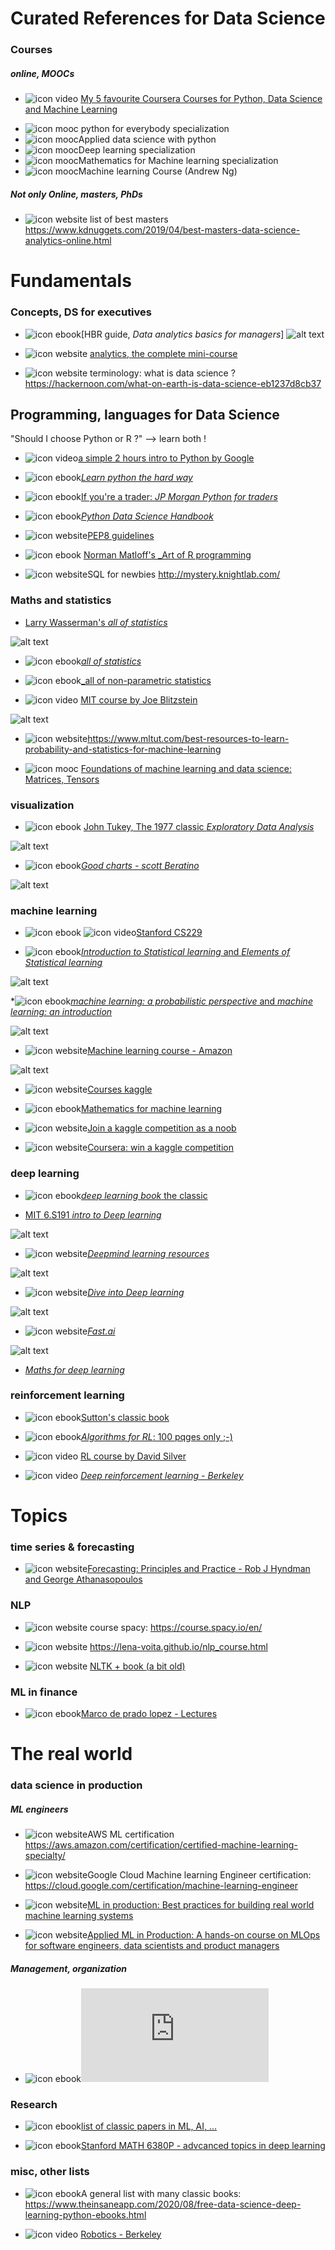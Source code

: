 # Curated References for Data Science 

### Courses

##### online, MOOCs

* ![icon video](https://github.com/GitHKDL/references/blob/main/icon_video.png?raw=true) [My 5 favourite Coursera Courses for Python, Data Science and Machine Learning](https://www.youtube.com/watch?v=-Lazy3r6FKk&feature=share)
-  ![icon mooc](https://github.com/GitHKDL/references/blob/main/icon_mooc2.jpg?raw=true) python for everybody specialization
- ![icon mooc](https://github.com/GitHKDL/references/blob/main/icon_mooc2.jpg?raw=true)Applied data science with python 
- ![icon mooc](https://github.com/GitHKDL/references/blob/main/icon_mooc2.jpg?raw=true)Deep learning specialization
- ![icon mooc](https://github.com/GitHKDL/references/blob/main/icon_mooc2.jpg?raw=true)Mathematics for Machine learning specialization
- ![icon mooc](https://github.com/GitHKDL/references/blob/main/icon_mooc2.jpg?raw=true)Machine learning Course (Andrew Ng) 

##### Not only Online, masters, PhDs 

*  ![icon website](https://github.com/GitHKDL/references/blob/main/icon_website2.png?raw=true) list of best masters https://www.kdnuggets.com/2019/04/best-masters-data-science-analytics-online.html

# Fundamentals

### Concepts, DS for executives 

* ![icon ebook](https://github.com/GitHKDL/references/blob/main/icon_ebook2.png?raw=true)[HBR guide, _Data analytics basics for managers_]
![alt text](https://github.com/GitHKDL/references/blob/main/51Os0ocq%2BqL.jpg?raw=true)

* ![icon website](https://github.com/GitHKDL/references/blob/main/icon_website2.png?raw=true) [analytics, the complete mini-course](https://decision.substack.com/p/analytics-the-complete-minicourse)

* ![icon website](https://github.com/GitHKDL/references/blob/main/icon_website2.png?raw=true) terminology: what is data science ? https://hackernoon.com/what-on-earth-is-data-science-eb1237d8cb37


## Programming, languages for Data Science

"Should I choose Python or R ?" --> learn both ! 

* ![icon video](https://github.com/GitHKDL/references/blob/main/icon_video.png?raw=true)[a simple 2 hours intro to Python by Google](https://youtu.be/tKTZoB2Vjuk)

* ![icon ebook](https://github.com/GitHKDL/references/blob/main/icon_ebook2.png?raw=true)[_Learn python the hard way_](https://drive.google.com/file/d/0B-hV1HrMP8j1OWpEWXBXbUJsNms/view)

* ![icon ebook](https://github.com/GitHKDL/references/blob/main/icon_ebook2.png?raw=true)[If you're a trader: _JP Morgan Python for traders_](https://github.com/jpmorganchase/python-training)

* ![icon ebook](https://github.com/GitHKDL/references/blob/main/icon_ebook2.png?raw=true)[_Python Data Science Handbook_](https://jakevdp.github.io/PythonDataScienceHandbook/)

* ![icon website](https://github.com/GitHKDL/references/blob/main/icon_website2.png?raw=true)[PEP8 guidelines](https://realpython.com/python-pep8/#:~:text=The%20primary%20focus%20of%20PEP,and%20style%2C%20for%20the%20community.)

* ![icon ebook](https://github.com/GitHKDL/references/blob/main/icon_ebook2.png?raw=true) [Norman Matloff's _Art of R programming](http://diytranscriptomics.com/Reading/files/The%20Art%20of%20R%20Programming.pdf)

*  ![icon website](https://github.com/GitHKDL/references/blob/main/icon_website2.png?raw=true)SQL for newbies http://mystery.knightlab.com/


### Maths and statistics

* [Larry Wasserman's _all of statistics_](http://www.stat.cmu.edu/~larry/)

![alt text](https://github.com/GitHKDL/references/blob/main/61L6v7WjPzL.jpg?raw=true)

* ![icon ebook](https://github.com/GitHKDL/references/blob/main/icon_ebook2.png?raw=true)[_all of statistics_](http://static.stevereads.com/papers_to_read/all_of_statistics.pdf)
* ![icon ebook](https://github.com/GitHKDL/references/blob/main/icon_ebook2.png?raw=true)[_all of non-parametric statistics](https://web.stanford.edu/class/ee378a/books/book2.pdf)

* ![icon video](https://github.com/GitHKDL/references/blob/main/icon_video.png?raw=true) [MIT course by Joe Blitzstein](https://www.youtube.com/playlist?list=PL2SOU6wwxB0uwwH80KTQ6ht66KWxbzTIo)

![alt text](https://github.com/GitHKDL/references/blob/main/hqdefault.jpg?raw=true)

*  ![icon website](https://github.com/GitHKDL/references/blob/main/icon_website2.png?raw=true)https://www.mltut.com/best-resources-to-learn-probability-and-statistics-for-machine-learning

* ![icon mooc](https://github.com/GitHKDL/references/blob/main/icon_mooc2.jpg?raw=true) [Foundations of machine learning and data science: Matrices, Tensors](https://sdsclub.com/machine-learning-data-science-foundations)


### visualization 

*  ![icon ebook](https://github.com/GitHKDL/references/blob/main/icon_ebook2.png?raw=true) [John Tukey, The 1977 classic _Exploratory Data Analysis_](http://www.ru.ac.bd/wp-content/uploads/sites/25/2019/03/102_05_01_Tukey-Exploratory-Data-Analysis-1977.pdf)

![alt text](https://github.com/GitHKDL/references/blob/main/images.jpeg?raw=true)

* ![icon ebook](https://github.com/GitHKDL/references/blob/main/icon_ebook2.png?raw=true)[_Good charts - scott Beratino_](https://www.oreilly.com/library/view/good-charts/9781633690714/)

![alt text](https://github.com/GitHKDL/references/blob/main/Screen%20Shot%202020-12-10%20at%207.39.57%20PM.png?raw=true)

### machine learning 

* ![icon ebook](https://github.com/GitHKDL/references/blob/main/icon_ebook2.png?raw=true) ![icon video](https://github.com/GitHKDL/references/blob/main/icon_video.png?raw=true)[Stanford CS229](http://cs229.stanford.edu/syllabus-fall2020.html)

* ![icon ebook](https://github.com/GitHKDL/references/blob/main/icon_ebook2.png?raw=true)[_Introduction to Statistical learning_ and  _Elements of Statistical learning_ ](http://faculty.marshall.usc.edu/gareth-james/ISL/)

![alt text](https://github.com/GitHKDL/references/blob/main/ISL.jpg?raw=true)

*![icon ebook](https://github.com/GitHKDL/references/blob/main/icon_ebook2.png?raw=true)[_machine learning: a probabilistic perspective_  and _machine learning: an introduction_](https://probml.github.io/pml-book/)

![alt text](https://github.com/GitHKDL/references/blob/main/MLintro_murphy.jpg?raw=true)

*  ![icon website](https://github.com/GitHKDL/references/blob/main/icon_website2.png?raw=true)[Machine learning course - Amazon](https://www.amazon.science/latest-news/machine-learning-course-free-online-from-amazon-machine-learning-university)

![alt text](https://github.com/GitHKDL/references/blob/main/Screen%20Shot%202020-12-10%20at%204.30.38%20PM.png?raw=true)

*  ![icon website](https://github.com/GitHKDL/references/blob/main/icon_website2.png?raw=true)[Courses kaggle](https://www.kaggle.com/learn/overview)

* ![icon ebook](https://github.com/GitHKDL/references/blob/main/icon_ebook2.png?raw=true)[Mathematics for machine learning](https://mml-book.github.io/)

*  ![icon website](https://github.com/GitHKDL/references/blob/main/icon_website2.png?raw=true)[Join a kaggle competition as a noob](https://www.kaggle.com/tanulsingh077/tackling-any-kaggle-competition-the-noob-s-way)

*  ![icon website](https://github.com/GitHKDL/references/blob/main/icon_website2.png?raw=true)[Coursera: win a kaggle competition](https://www.coursera.org/learn/competitive-data-science)


### deep learning 

* ![icon ebook](https://github.com/GitHKDL/references/blob/main/icon_ebook2.png?raw=true)[_deep learning book_ the classic](https://www.deeplearningbook.org/)

* [MIT 6.S191 _intro to Deep learning_](http://introtodeeplearning.com/)

![alt text](https://github.com/GitHKDL/references/blob/main/Screen%20Shot%202020-12-10%20at%207.22.42%20PM.png?raw=true)

* ![icon website](https://github.com/GitHKDL/references/blob/main/icon_website2.png?raw=true)[_Deepmind learning resources_](https://deepmind.com/learning-resources/deep-learning-lecture-series-2020)

![alt text](https://github.com/GitHKDL/references/blob/main/dl_lectures.png?raw=true)

* ![icon website](https://github.com/GitHKDL/references/blob/main/icon_website2.png?raw=true)[_Dive into Deep learning_](https://d2l.ai/)

![alt text](https://github.com/GitHKDL/references/blob/main/Screen%20Shot%202020-12-10%20at%206.01.05%20PM.png?raw=true)

* ![icon website](https://github.com/GitHKDL/references/blob/main/icon_website2.png?raw=true)[_Fast.ai_](https://www.fast.ai/)

![alt text](https://github.com/GitHKDL/references/blob/main/Screen%20Shot%202020-12-10%20at%206.07.58%20PM.png?raw=true)

* [_Maths for deep learning_](https://explained.ai/matrix-calculus/index.html)

### reinforcement learning 

* ![icon ebook](https://github.com/GitHKDL/references/blob/main/icon_ebook2.png?raw=true)[Sutton's classic book](http://www.incompleteideas.net/book/the-book.html)

* ![icon ebook](https://github.com/GitHKDL/references/blob/main/icon_ebook2.png?raw=true)[_Algorithms for RL_: 100 pqges only ;-) ](https://sites.ualberta.ca/~szepesva/rlbook.html)

* ![icon video](https://github.com/GitHKDL/references/blob/main/icon_video.png?raw=true) [RL course by David Silver](https://www.youtube.com/watch?v=2pWv7GOvuf0)

*  ![icon video](https://github.com/GitHKDL/references/blob/main/icon_video.png?raw=true) [_Deep reinforcement learning - Berkeley_](https://www.youtube.com/playlist?list=PL_iWQOsE6TfURIIhCrlt-wj9ByIVpbfGc)


# Topics 

### time series & forecasting 

* ![icon website](https://github.com/GitHKDL/references/blob/main/icon_website2.png?raw=true)[Forecasting: Principles and Practice - Rob J Hyndman and George Athanasopoulos](https://otexts.com/fpp2/)


### NLP 

* ![icon website](https://github.com/GitHKDL/references/blob/main/icon_website2.png?raw=true) course spacy: https://course.spacy.io/en/

* ![icon website](https://github.com/GitHKDL/references/blob/main/icon_website2.png?raw=true) https://lena-voita.github.io/nlp_course.html

* ![icon website](https://github.com/GitHKDL/references/blob/main/icon_website2.png?raw=true) [NLTK + book (a bit old)](http://www.nltk.org/book/)

### ML in finance

* ![icon ebook](https://github.com/GitHKDL/references/blob/main/icon_ebook2.png?raw=true)[Marco de prado lopez - Lectures](http://www.quantresearch.org/Lectures.htm)


# The real world 

### data science in production

##### ML engineers 

* ![icon website](https://github.com/GitHKDL/references/blob/main/icon_website2.png?raw=true)AWS ML certification https://aws.amazon.com/certification/certified-machine-learning-specialty/

* ![icon website](https://github.com/GitHKDL/references/blob/main/icon_website2.png?raw=true)Google Cloud Machine learning Engineer certification: https://cloud.google.com/certification/machine-learning-engineer

* ![icon website](https://github.com/GitHKDL/references/blob/main/icon_website2.png?raw=true)[ML in production: Best practices for building real world machine learning systems](https://mlinproduction.com/)

* ![icon website](https://github.com/GitHKDL/references/blob/main/icon_website2.png?raw=true)[Applied ML in Production: A hands-on course on MLOps for software engineers, data scientists and product managers](https://madewithml.com/courses/applied-ml-in-production/)

##### Management, organization 

* ![icon ebook](https://github.com/GitHKDL/references/blob/main/icon_ebook2.png?raw=true)![The Care and Feeding of Data Scientists: How to Build, Manage, and Retain a Data Science Team](https://oreilly-ds-report.s3.amazonaws.com/Care_and_Feeding_of_Data_Scientists.pdf)


### Research 

* ![icon ebook](https://github.com/GitHKDL/references/blob/main/icon_ebook2.png?raw=true)[list of classic papers in ML, AI, ...](https://github.com/tirthajyoti/Papers-Literature-ML-DL-RL-AI)

* ![icon ebook](https://github.com/GitHKDL/references/blob/main/icon_ebook2.png?raw=true)[Stanford MATH 6380P - advcanced topics in deep learning](https://deeplearning-math.github.io/)


### misc, other lists 

* ![icon ebook](https://github.com/GitHKDL/references/blob/main/icon_ebook2.png?raw=true)A general list with many classic books: https://www.theinsaneapp.com/2020/08/free-data-science-deep-learning-python-ebooks.html

* ![icon video](https://github.com/GitHKDL/references/blob/main/icon_video.png?raw=true) [Robotics - Berkeley](https://people.eecs.berkeley.edu/~pabbeel/cs287-fa19/)




